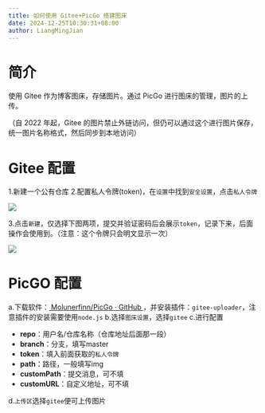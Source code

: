 ```yaml
---
title: 如何使用 Gitee+PicGo 搭建图床
date: 2024-12-25T10:30:31+08:00
author: LiangMingJian
---
```


# 简介

使用 Gitee 作为博客图床，存储图片。通过 PicGo 进行图床的管理，图片的上传。

（自 2022 年起，Gitee 的图片禁止外链访问，但仍可以通过这个进行图片保存，统一图片名称格式，然后同步到本地访问）

# Gitee 配置

1.新建一个公有仓库
2.配置私人令牌(token)，在`设置`中找到`安全设置`，点击`私人令牌`

![](/_images/drawingbed/img/202204291737792.png)

3.点击`新建`，仅选择下图两项，提交并验证密码后会展示`token`，记录下来，后面操作会使用到。（注意：这个令牌只会明文显示一次）

![](/_images/drawingbed/img/202204291737186.png)

# PicGO 配置

a.下载软件：[ Molunerfinn/PicGo · GitHub ](https://github.com/Molunerfinn/PicGo/releases)，并安装插件：`gitee-uploader`，注意插件的安装需要使用`node.js`
b.选择`图床设置`，选择`gitee`
c.进行配置

- **repo**：用户名/仓库名称（仓库地址后面那一段）
- **branch**：分支，填写master
- **token**：填入前面获取的`私人令牌`
- **path**：路径，一般填写img
- **customPath**：提交消息，可不填
- **customURL**：自定义地址，可不填

d.`上传区`选择`gitee`便可上传图片